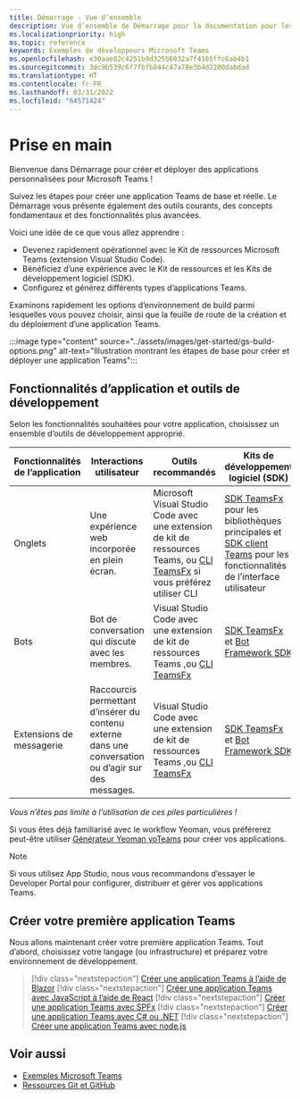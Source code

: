 ```yaml
---
title: Démarrage - Vue d’ensemble
description: Vue d’ensemble de Démarrage pour la documentation pour les développeurs Microsoft Teams
ms.localizationpriority: high
ms.topic: reference
keywords: Exemples de développeurs Microsoft Teams
ms.openlocfilehash: e30aae82c4251b9d32556032a7f4165ffc6ab4b1
ms.sourcegitcommit: 3dc9b539c6f7fbfb844c47a78e3b4d2200dabdad
ms.translationtype: HT
ms.contentlocale: fr-FR
ms.lasthandoff: 03/31/2022
ms.locfileid: "64571424"
---
```

# <a name="get-started"></a>Prise en main

Bienvenue dans Démarrage pour créer et déployer des applications personnalisées pour Microsoft Teams !

Suivez les étapes pour créer une application Teams de base et réelle. Le Démarrage vous présente également des outils courants, des concepts fondamentaux et des fonctionnalités plus avancées.

Voici une idée de ce que vous allez apprendre :

- Devenez rapidement opérationnel avec le Kit de ressources Microsoft Teams (extension Visual Studio Code).
- Bénéficiez d’une expérience avec le Kit de ressources et les Kits de développement logiciel (SDK).
- Configurez et générez différents types d’applications Teams.

Examinons rapidement les options d’environnement de build parmi lesquelles vous pouvez choisir, ainsi que la feuille de route de la création et du déploiement d’une application Teams.

:::image type="content" source="../assets/images/get-started/gs-build-options.png" alt-text="Illustration montrant les étapes de base pour créer et déployer une application Teams":::

## <a name="app-capabilities-and-development-tools"></a>Fonctionnalités d’application et outils de développement

Selon les fonctionnalités souhaitées pour votre application, choisissez un ensemble d’outils de développement approprié.

| Fonctionnalités de l’application | Interactions utilisateur | Outils recommandés | Kits de développement logiciel (SDK) | Piles/langues technologiques |
|--------|-------------|--------|--------|--------|
| Onglets | Une expérience web incorporée en plein écran. | Microsoft Visual Studio Code avec une extension de kit de ressources Teams, ou [CLI TeamsFx](https://github.com/OfficeDev/TeamsFx/blob/dev/docs/cli/user-manual.md) si vous préférez utiliser CLI | [SDK TeamsFx](/javascript/api/@microsoft/teamsfx/?view=msteams-client-js-latest&preserve-view=true) pour les bibliothèques principales et [SDK client Teams](/javascript/api/overview/msteams-client?view=msteams-client-js-latest&preserve-view=true) pour les fonctionnalités de l’interface utilisateur | Technologie web en général, HTML, CSS et JavaScript (incl. React). |
| Bots | Bot de conversation qui discute avec les membres. | Visual Studio Code avec une extension de kit de ressources Teams ,ou [CLI TeamsFx](https://github.com/OfficeDev/TeamsFx/blob/dev/docs/cli/user-manual.md) | [SDK TeamsFx](/javascript/api/@microsoft/teamsfx/?view=msteams-client-js-latest&preserve-view=true) et [Bot Framework SDK](https://dev.botframework.com/) | Node.js, C#, Java et Python. |
| Extensions de messagerie | Raccourcis permettant d’insérer du contenu externe dans une conversation ou d’agir sur des messages. | Visual Studio Code avec une extension de kit de ressources Teams ,ou [CLI TeamsFx](https://github.com/OfficeDev/TeamsFx/blob/dev/docs/cli/user-manual.md) | [SDK TeamsFx](/javascript/api/@microsoft/teamsfx/?view=msteams-client-js-latest&preserve-view=true) et [Bot Framework SDK](https://dev.botframework.com/) | Node.js, C#, Java et Python. |

*Vous n’êtes pas limité à l’utilisation de ces piles particulières !*

Si vous êtes déjà familiarisé avec le workflow Yeoman, vous préférerez peut-être utiliser [Générateur Yeoman yoTeams](https://github.com/pnp/generator-teams/blob/master/docs/docs/tutorials/build-your-first-microsoft-teams-app.md) pour créer vos applications.

> [!NOTE]
> Si vous utilisez App Studio, nous vous recommandons d’essayer le Developer Portal pour configurer, distribuer et gérer vos applications Teams.

## <a name="build-your-first-teams-app"></a>Créer votre première application Teams

Nous allons maintenant créer votre première application Teams. Tout d’abord, choisissez votre langage (ou infrastructure) et préparez votre environnement de développement.

> [!div class="nextstepaction"]
> [Créer une application Teams à l’aide de Blazor](../sbs-gs-blazorupdate.yml)
> [!div class="nextstepaction"]
> [Créer une application Teams avec JavaScript à l’aide de React](../sbs-gs-javascript.yml)
> [!div class="nextstepaction"]
> [Créer une application Teams avec SPFx](../sbs-gs-spfx.yml)
> [!div class="nextstepaction"]
> [Créer une application Teams avec C# ou .NET](../sbs-gs-csharp.yml)
> [!div class="nextstepaction"]
> [Créer une application Teams avec node.js](../sbs-gs-nodejs.yml)

## <a name="see-also"></a>Voir aussi

* [Exemples Microsoft Teams](https://github.com/OfficeDev/Microsoft-Teams-Samples#microsoft-teams-samples)
* [Ressources Git et GitHub](/contribute/additional-resources)
